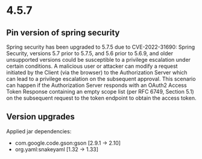 # 4.5.7

## Pin version of spring security

Spring security has been upgraded to 5.7.5 due to CVE-2022-31690:
Spring Security, versions 5.7 prior to 5.7.5, and 5.6 prior to 5.6.9, and older unsupported versions could be susceptible to a privilege escalation under certain conditions. A malicious user or attacker can modify a request initiated by the Client (via the browser) to the Authorization Server which can lead to a privilege escalation on the subsequent approval. This scenario can happen if the Authorization Server responds with an OAuth2 Access Token Response containing an empty scope list (per RFC 6749, Section 5.1) on the subsequent request to the token endpoint to obtain the access token.

## Version upgrades

Applied jar dependencies:
 - com.google.code.gson:gson [2.9.1 -> 2.10]
 - org.yaml:snakeyaml [1.32 -> 1.33]
